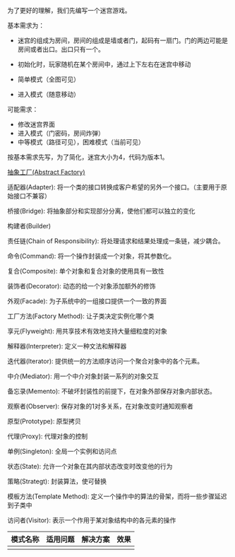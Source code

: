 为了更好的理解，我们先编写一个迷宫游戏。

基本需求为：

- 迷宫的组成为房间，房间的组成是墙或者门，起码有一扇门。门的两边可能是房间或者出口。出口只有一个。

- 初始化时，玩家随机在某个房间中，通过上下左右在迷宫中移动
- 简单模式（全图可见）
- 进入模式（随意移动）

可能需求：

- 修改迷宫界面
- 进入模式（门密码，房间炸弹）
- 中等模式（路径可见），困难模式（当前可见）



按基本需求先写，为了简化，迷宫大小为4，代码为版本1。



[抽象工厂(Abstract Factory)](./abstract-factory.md)

适配器(Adapter): 将一个类的接口转换成客户希望的另外一个接口。（主要用于原始接口不兼容）

桥接(Bridge): 将抽象部分和实现部分分离，使他们都可以独立的变化

构建者(Builder)

责任链(Chain of Responsibility): 将处理请求和结果处理成一条链，减少耦合。

命令(Command): 将一个操作封装成一个对象，将其参数化。

复合(Composite): 单个对象和复合对象的使用具有一致性

装饰者(Decorator): 动态的给一个对象添加额外的修饰

外观(Facade): 为子系统中的一组接口提供一个一致的界面

工厂方法(Factory Method): 让子类决定实例化哪个类

享元(Flyweight): 用共享技术有效地支持大量细粒度的对象

解释器(Interpreter): 定义一种文法和解释器

迭代器(Iterator): 提供统一的方法顺序访问一个聚合对象中的各个元素。

中介(Mediator): 用一个中介对象封装一系列的对象交互

备忘录(Memento): 不破坏封装性的前提下，在对象外部保存对象内部状态。

观察者(Observer): 保存对象的1对多关系，在对象改变时通知观察者

原型(Prototype): 原型拷贝

代理(Proxy): 代理对象的控制

单例(Singleton): 全局一个实例和访问点

状态(State): 允许一个对象在其内部状态改变时改变他的行为

策略(Strategt): 封装算法，使可替换

模板方法(Template Method): 定义一个操作中的算法的骨架，而将一些步骤延迟到子类中

访问者(Visitor): 表示一个作用于某对象结构中的各元素的操作



| 模式名称 | 适用问题 | 解决方案 | 效果 |
| -------- | -------- | -------- | ---- |
|          |          |          |      |

